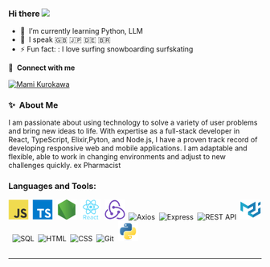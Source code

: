 ### Hi there <a href="https://www.gautamkrishnar.com/"><img src="https://media.giphy.com/media/hvRJCLFzcasrR4ia7z/giphy.gif" width="5%"></a>

- 🌱 &nbsp;I’m currently learning Python, LLM
- 💬 &nbsp;I speak 🇬🇧 🇯🇵 🇩🇪 🇧🇷 
- ⚡ Fun fact:&nbsp;: I love surfing snowboarding surfskating


🔗 &nbsp;**Connect with me**
<p align="left">
<a href="https://www.linkedin.com/in/mami-kurokawa/" target="blank"><img align="center" src="https://raw.githubusercontent.com/rahuldkjain/github-profile-readme-generator/master/src/images/icons/Social/linked-in-alt.svg" alt="Mami Kurokawa" height="30" width="40" /></a>

### ✨&nbsp; About Me

I am passionate about using technology to solve a variety of user problems and bring new ideas to life. With expertise as a full-stack developer in React, TypeScript, Elixir,Pyton, and Node.js, I have a proven track record of developing responsive web and mobile applications. I am adaptable and flexible, able to work in changing environments and adjust to new challenges quickly.
ex Pharmacist

### Languages and Tools:

<img src="https://github.com/devicons/devicon/blob/master/icons/javascript/javascript-original.svg" title="JavaScript" alt="JavaScript" width="40" height="40"/>&nbsp;
<img src="https://github.com/devicons/devicon/blob/master/icons/typescript/typescript-original.svg" title="TypeScript" alt="TypeScript" width="40" height="40"/>&nbsp;
<img src="https://github.com/devicons/devicon/blob/master/icons/nodejs/nodejs-original.svg" title="NodeJS" alt="NodeJS" width="40" height="40"/>&nbsp;
<img src="https://github.com/devicons/devicon/blob/master/icons/react/react-original-wordmark.svg" title="React" alt="React" width="40" height="40"/>&nbsp;
<img src="https://github.com/devicons/devicon/blob/master/icons/redux/redux-original.svg" title="Redux" alt="Redux " width="40" height="40"/>&nbsp;
<img src="https://user-images.githubusercontent.com/8939680/57233882-20344080-6fe5-11e9-9086-d20a955bed59.png" title="Axios" alt="Axios" width="40" height="40"/>&nbsp;
<img src="https://encrypted-tbn0.gstatic.com/images?q=tbn:ANd9GcThy0w2wYMMH4foeX0JMg4bdGyNLne6inaP5y2FJMu98DDmulkKIOPhzPY54HPfl_hTOeM&usqp=CAU" title="Express" alt="Express" width="40" height="40"/>&nbsp;
<img src="https://plugins.miniorange.com/wp-content/uploads/2021/06/REST-API-icon.jpg" title="REST API" alt="REST API" width="40" height="40"/>&nbsp;
<img src="https://github.com/devicons/devicon/blob/master/icons/materialui/materialui-original.svg" title="Material UI" alt="Material UI" width="40" height="40"/>&nbsp;
<img src="https://cdn-icons-png.flaticon.com/512/3161/3161158.png" title="SQL" alt="SQL" width="40" height="40"/>&nbsp;
<img src="https://cdn.pixabay.com/photo/2017/08/05/11/16/logo-2582748_1280.png" title="HTML" alt="HTML" width="40" height="40"/>&nbsp;
<img src="https://cdn.pixabay.com/photo/2017/08/05/11/16/logo-2582747_960_720.png"  title="CSS" alt="CSS" width="40" height="40"/>&nbsp;
<img src="https://i.pinimg.com/originals/01/e5/00/01e500fca29c045d432b64f285f9c229.png" title="Git" alt="Git" width="35" height="35"/>&nbsp;
<a href="https://www.python.org" target="_blank"> <img src="https://raw.githubusercontent.com/devicons/devicon/master/icons/python/python-original.svg" alt="python" width="40" height="40"/> </a>
<br />
<br />

---


